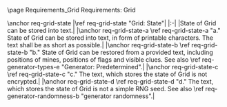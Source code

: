 \page Requirements_Grid Requirements: Grid

\anchor req-grid-state
|\ref req-grid-state "Grid: State"|
|:-|
|State of Grid can be stored into text.|
|\anchor req-grid-state-a \ref req-grid-state-a "a." State of Grid can be stored into text, in form of printable characters. The text shall be as short as possible.|
|\anchor req-grid-state-b \ref req-grid-state-b "b." State of Grid can be restored from a provided text, including positions of mines, positions of flags and visible clues. See also \ref req-generator-types-e "Generator: Predetermined".|
|\anchor req-grid-state-c \ref req-grid-state-c "c." The text, which stores the state of Grid is not encrypted.|
|\anchor req-grid-state-d \ref req-grid-state-d "d." The text, which stores the state of Grid is not a simple RNG seed. See also \ref req-generator-randomness-b "generator randomness".|
